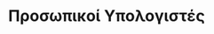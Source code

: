 ---
layout: timeline
title: Προσωπικοί Υπολογιστές
image_url: /images/xerox-alto.jpg
caption: Ο προσωπικός υπολογιστής αναφέρεται σε μια κατηγορία αυτόνομων συστημάτων υλικού και λογισμικού που συνήθως είναι επιτραπέζια ή φορητά και απευθύνονται σε έναν μόνον χρήστη, τον οποίο διευκολύνουν στην εργασία, μελέτη, και ψυχαγωγία του με εξατομικευμένο τρόπο.
events:
  - linc-pc
  - xerox-alto
  - xerox-star-pc
  - apple-macintosh-1984
  - apple-newton
  - windows95
  - nextstep
---